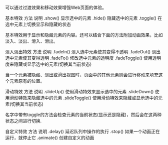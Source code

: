 ##
可以通过过渡效果和移动效果增强Web页面的体验。

基本特效
方法          说明
.show()       显示选中的元素
.hide()       隐藏选中的元素
.toggle()     在选中元素上切换显示和隐藏的状态

基本特效用于显示和隐藏元素的内容。还可以结合下面的方法附加动画效果，比如淡入、淡出、滑入、滑出。

淡入淡出特效
方法            说明
.fadeIn()       淡入选中元素使其变得不透明
.fadeOut()      淡出选中元素使其变得透明
.fadeTo()       修改选中元素的透明度
.fadeToggle()   使用透明度来隐藏或显示选中的元素(切换其当前状态)

当一个元素被隐藏、淡出或滑出视图时，页面中的其他元素则会进行移动来填充这个元素原有的位置。

滑动特效
方法            说明
.slideUp()      使用滑动特效来显示选中的元素
.slideDown()    使用滑动特效来隐藏选中的元素
.slideToggle()  使用滑动特效来隐藏或显示选中的元素(切换其当前状态)

名字中带有toggle的方法会检查元素的当前状态(显示还是隐藏)，然后会在这两种状态之间进行切换.

自定义特效
方法          说明
.delay()      延迟队列中操作的执行
.stop()       如果一个动画正在运行，就停止它
.animate()    创建自定义的动画
